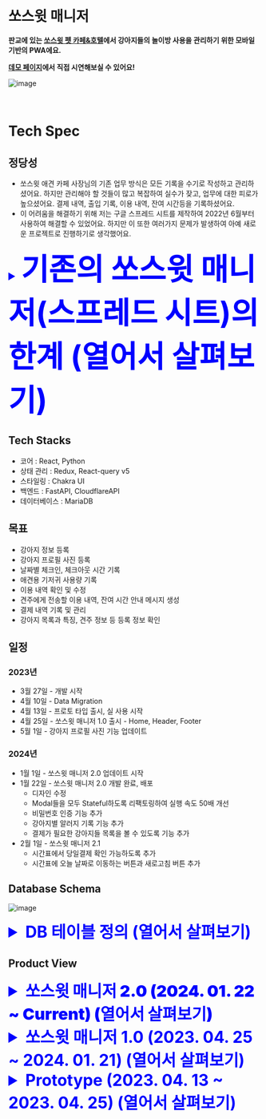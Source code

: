 # 쏘스윗 매니저

__판교에 있는 [쏘스윗 펫 카페&호텔](https://www.instagram.com/sosweet_coffee_pet_hotel/)에서 강아지들의 놀이방 사용을 관리하기 위한 모바일 기반의 PWA에요.__

__[데모 페이지](https://demo-sosweet.vercel.app/)에서 직접 시연해보실 수 있어요!__  


![image](https://github.com/Yoonkeee/sosweet-manager/assets/48908205/cc46a3b0-46c0-4766-becd-cf15bbb47941)

<br />  

# Tech Spec

## 정당성

- 쏘스윗 애견 카페 사장님의 기존 업무 방식은 모든 기록을 수기로 작성하고 관리하셨어요. 하지만 관리해야 할 것들이 많고 복잡하여 실수가 잦고, 
업무에 대한 피로가 높으셨어요. 결제 내역, 출입 기록, 이용 내역, 잔여 시간등을 기록하셨어요.
- 이 어려움을 해결하기 위해 저는 구글 스프레드 시트를 제작하여 2022년 6월부터 사용하여 해결할 수 있었어요.
  하지만 이 또한 여러가지 문제가 발생하여 아예 새로운 프로젝트로 진행하기로 생각했어요.

<details>
<summary style='font-size: 24px !important; font-weight: bold; color: blue; cursor: pointer'><span style="font-size:250%">기존의 쏘스윗 매니저(스프레드 시트)의 한계 (열어서 살펴보기)</span></summary>

### 스프레드 시트 설계

- 스프레드 시트에서 HH:MM 형식의 Duration을 다루려면 빌트인으로 제공되는 형식과 함수로는 사용이 불가하여, 이에 관한 함수를 사용자 작성 함수(script)로 개발하여 적용
- 고객에게 보낼 사용 내역 메세지를 자동으로 생성하여 주는 코드(IPython, Google Colaboratory) 개발
- 연두색은 사용자의 입력이 허용되는 부분, 분홍색은 입력이 허용되지 않는 부분으로 사용자의 입력에 대한 계산 결과값을 보여주는 부분.
- 2022년 6월 개발 완료 후 사용 시작

#### 월별 사용 시트

![Untitled](./images/Untitled-1.png)

#### 시간 계산기

![Untitled](./images/Untitled-2.png)

#### 데이터베이스 시트

![Untitled](./images/Untitled-3.png)

#### 사용 시간 시트

![Untitled](./images/Untitled-4.png)

#### 남은 시간 시트

![Untitled](./images/Untitled-5.png)

#### 결제 내역

![Untitled](./images/Untitled-6.png)

### 이슈 사항

![Untitled](./images/Untitled-7.png)

- Custom 함수를 적용한 부분들이 작동하지 않으면서 연쇄적으로 다른 곳까지 영향을 미치기 시작함.
- Loading… 으로 표기되며 사용자 작성 함수(script)의 실행 결과를 기다리고 있으나, 구글의 스크립트 서버에서 실행에 대한 요청이 누락되어 결과를 얻지 못 함.
- 사용 시간(분)에 종속된 셀들이 'Loading….'을 받아 NaN(Not a Number)를 나타내어 다른 곳에 영향을 미침

![Untitled](./images/Untitled-8.png)

![Untitled](./images/Untitled-9.png)

![Untitled](./images/Untitled-10.png)

</details>

## Tech Stacks
- 코어 : React, Python
- 상태 관리 : Redux, React-query v5
- 스타일링 : Chakra UI
- 백엔드 : FastAPI, CloudflareAPI
- 데이터베이스 : MariaDB

## 목표

- 강아지 정보 등록
- 강아지 프로필 사진 등록
- 날짜별 체크인, 체크아웃 시간 기록
- 애견용 기저귀 사용량 기록
- 이용 내역 확인 및 수정
- 견주에게 전송할 이용 내역, 잔여 시간 안내 메시지 생성
- 결제 내역 기록 및 관리
- 강아지 목록과 특징, 견주 정보 등 등록 정보 확인

## 일정
### 2023년
- 3월 27일 - 개발 시작
- 4월 10일 - Data Migration
- 4월 13일 - 프로토 타입 출시, 실 사용 시작
- 4월 25일 - 쏘스윗 매니저 1.0 출시 - Home, Header, Footer
- 5월 1일 - 강아지 프로필 사진 기능 업데이트
### 2024년
- 1월 1일 - 쏘스윗 매니저 2.0 업데이트 시작
- 1월 22일 - 쏘스윗 매니저 2.0 개발 완료, 배포
  - 디자인 수정
  - Modal들을 모두 Stateful하도록 리팩토링하여 실행 속도 50배 개선
  - 비밀번호 인증 기능 추가
  - 강아지별 알러지 기록 기능 추가
  - 결제가 필요한 강아지들 목록을 볼 수 있도록 기능 추가
- 2월 1일 - 쏘스윗 매니저 2.1
  - 시간표에서 당일결제 확인 가능하도록 추가
  - 시간표에 오늘 날짜로 이동하는 버튼과 새로고침 버튼 추가

## Database Schema

![image](https://github.com/Yoonkeee/sosweet-manager/assets/48908205/b7e5e244-3dd9-4308-a4f2-3b62e1fdb2e4)

<details>
<summary style='font-size: xx-large; font-weight: bold; color: blue; cursor: pointer'>DB 테이블 정의 (열어서 살펴보기)</summary>


### 0. 남은 시간

- 기존에 사용하던 스프레드 시트에서 이관해온 잔여 시간 데이터

### 1. 강아지 등록 정보

- 이름
- 견종
- 특이사항
- 성별
- 견주 전화번호
- 몸무게
- 사용 내역 메세지 생성에 사용될 강아지 이름
- 삭제 여부
- 프로필 사진 API ID
- 알러지 유무
- 알러지 내용

### 2. 결제 내역

- 이름
- 결제시간(분)
- 결제일
- 삭제 여부

### 3. 시간표

- 이름
- 체크인 시간
- 체크아웃 시간
- 이용 날짜
- 기저귀 사용량
- 삭제 여부

### 4. 사용 내역

- 이름
- 이용 날짜
- 이용 시간
- 기저귀 사용량
- 고객에게 사용 내역 메세지 전송 여부
- 체크인 시간
- 체크아웃 시간
- 메세지 전송일
- 기저귀 결제 여부
- 삭제 여부
- 당일 결제 여부


</details>

## Product View

<details>
  <summary style='font-size: xx-large; font-weight: 900; color: blue; cursor: pointer'>
    쏘스윗 매니저 2.0 (2024. 01. 22 ~ Current) (열어서 살펴보기)
  </summary>


### 홈화면

<img src='./images/sosweet-2.0-previews/1.png' />


### 시간표

<img src='./images/sosweet-2.0-previews/2.png' />

<br />

<img src='./images/sosweet-2.0-previews/3.png' />

### 강아지 목록
<img src='./images/sosweet-2.0-previews/4.png' />


### 놀이방 이용 내역 전송

<img src='./images/sosweet-2.0-previews/5.png' />

### 메세지 예시

<img src='./images/KakaoTalk_Snapshot_20230530_144000.png' width='380' />


### 강아지 등록 정보 수정

<img src='./images/sosweet-2.0-previews/6.png' />  
<br />
<img src='./images/sosweet-2.0-previews/7.png' />

### 결제 및 이용 내역

<img src='./images/sosweet-2.0-previews/8.png' />

### 체크인

<img src='./images/sosweet-2.0-previews/9.png' />

### 결제 필요 강아지 목록

<img src='./images/sosweet-2.0-previews/10.png' />

</details>
  
<details>
<summary style='font-size: xx-large; font-weight: bold; color: blue; cursor: pointer'>
쏘스윗 매니저 1.0 (2023. 04. 25 ~ 2024. 01. 21) (열어서 살펴보기)
</summary>

### 홈화면

<img src='./images/Simulator_Screenshot_-_iPhone_14_Pro_Max_-_2023-05-30_at_14.31.png' width='380' />

### 당겨서 새로고침

<img src='./images/pull-to-refresh.png' width='380' />

### 시간표

![Group 53.png](./images/Group_53.png)

![Group 54.png](./images/Group_54.png)

### 강아지 목록

![Group 55.png](./images/Group_55.png)

### 놀이방 이용 내역 전송

![Group 56.png](./images/Group_56.png)

### 메세지 예시

<img src='./images/KakaoTalk_Snapshot_20230530_144000.png' width='380' />

### 강아지 등록 정보 수정

![Group 57.png](./images/Group_57.png)

![Group 58.png](./images/Group_58.png)

### 결제 내역

<img src='./images/Simulator_Screenshot_-_iPhone_14_Pro_Max_-_2023-05-30_at_14.41_(1).png' width='380' />

### 놀이방 이용 내역

<img src='./images/Simulator_Screenshot_-_iPhone_14_Pro_Max_-_2023-05-30_at_14.41.png' width='380' />

</details>

<details>
<summary style='font-size: xx-large; font-weight: bold; color: blue; cursor: pointer'>
Prototype (2023. 04. 13 ~ 2023. 04. 25) (열어서 살펴보기)
</summary>

### 1. 시간표

![Untitled](./images/Untitled-20.png)

![Untitled](./images/Untitled-21.png)

![Untitled](./images/Untitled-22.png)

### 2. 내역

### 2-1. 이용시간 계산

![Untitled](./images/Untitled-23.png)

![Untitled](./images/Untitled-24.png)

### 2-2. 이용 내역

![Untitled](./images/Untitled-25.png)

### 2-3. 결제 내역

![Untitled](./images/Untitled-26.png)

### 2-4. 댕댕이 목록

![Untitled](./images/Untitled-27.png)
</details>


<br />
<br />
<br />
<br />
<br />
<br />
<br />
<br />
<br />
<br />
<br />
<br />
<br />
<br />
<br />
<br />
<br />
<br />
<br />
<br />
<br />
<br />
<br />
<br />
<br />
<br />


